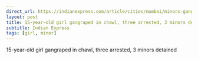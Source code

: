 ```yaml
---
direct_url: https://indianexpress.com/article/cities/mumbai/minors-gangrape-15-year-old-girl-mumbai-8342557/
layout: post
title: 15-year-old girl gangraped in chawl, three arrested, 3 minors detained
subtitle: Indian Express
tags: [girl, minor]
---
```


15-year-old girl gangraped in chawl, three arrested, 3 minors detained